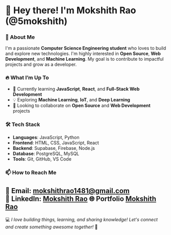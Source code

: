 # 👋 Hey there! I'm Mokshith Rao (@5mokshith)  

### 🚀 About Me  
I'm a passionate **Computer Science Engineering student** who loves to build and explore new technologies. I'm highly interested in **Open Source**, **Web Development**, and **Machine Learning**. My goal is to contribute to impactful projects and grow as a developer.  

### 🔥 What I’m Up To  
- 🌱 Currently learning **JavaScript**, **React**, and **Full-Stack Web Development**  
- 💡 Exploring **Machine Learning**, **IoT**, and **Deep Learning**  
- 💞 Looking to collaborate on **Open Source** and **Web Development** projects  

### 🛠️ Tech Stack  
- **Languages**: JavaScript, Python  
- **Frontend**: HTML, CSS, JavaScript, React  
- **Backend**: Supabase, Firebase, Node.js   
- **Database**: PostgreSQL, MySQL  
- **Tools**: Git, GitHub, VS Code

### 📫 How to Reach Me  
📧 **Email**: mokshithrao1481@gmail.com  
💼 **LinkedIn**: [Mokshith Rao](https://www.linkedin.com/in/mokshith-rao-50a385290)
🌐 **Portfolio** [Mokshith Rao](https://mokshith.vercel.app)
---

💻 *I love building things, learning, and sharing knowledge! Let's connect and create something awesome together!* 🚀
